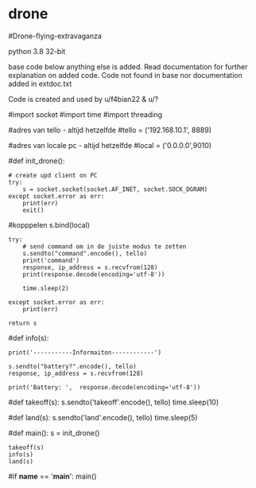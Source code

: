 # drone

#Drone-flying-extravaganza

python 3.8 32-bit

base code below anything else is added.
Read documentation for further explanation on added code. Code not found in base nor documentation added in extdoc.txt

Code is created and used by u/f4bian22 & u/?


#import socket
#import time
#import threading

#adres van tello - altijd hetzelfde
#tello = ('192.168.10.1', 8889)

#adres van locale pc - altijd hetzelfde
#local = ('0.0.0.0',9010)

#def init_drone():
 
    # create upd client on PC
    try:
        s = socket.socket(socket.AF_INET, socket.SOCK_DGRAM)
    except socket.error as err:
        print(err)
        exit()
        
   #kopppelen
    s.bind(local)
   
    try:
        # send command om in de juiste modus te zetten
        s.sendto("command".encode(), tello)
        print('command')
        response, ip_address = s.recvfrom(128)
        print(response.decode(encoding='utf-8'))
        
        time.sleep(2)
        
    except socket.error as err:
        print(err)
 
    return s


 
#def info(s):

    print('-----------Informaiton------------')
    
    s.sendto("battery?".encode(), tello)
    response, ip_address = s.recvfrom(128)

    print('Battery: ',  response.decode(encoding='utf-8'))
   
 
#def takeoff(s):
    s.sendto('takeoff'.encode(), tello)
    time.sleep(10)
 
#def land(s):
    s.sendto('land'.encode(), tello)
    time.sleep(5)
 
#def main():
    s = init_drone()

    takeoff(s)
    info(s)
    land(s)


 
#if __name__ == '__main__':
    main()
